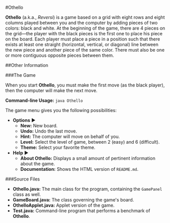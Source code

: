 #Othello

**Othello** (a.k.a., *Reversi*) is a game based on a grid with eight rows and eight columns played between you and the computer by adding pieces of two colors: black and white. At the beginning of the game, there are 4 pieces on the grid—the player with the black pieces is the first one to place his piece on the board. Each player must place a piece in a position such that there exists at least one straight (horizontal, vertical, or diagonal) line between the new piece and another piece of the same color. There must also be one or more contiguous opposite pieces between them.

##Other Information

###The Game

When you start **Othello**, you must make the first move (as the black player), then the computer will make the next move.

**Command-line Usage:** `java Othello`

The game menu gives you the following possibilities:

- **Options** ►
	- **New:** New board.
	- **Undo:** Undo the last move.
	- **Hint:** The computer will move on behalf of you.
	- **Level:** Select the level of game, between 2 (easy) and 6 (difficult).
	- **Theme:** Select your favorite theme.
- **Help** ►
	- **About Othello:** Displays a small amount of pertinent information about the game.
	- **Documentation:** Shows the HTML version of `README.md`.

###Source Files
- **Othello.java:** The main class for the program, containing the `GamePanel` class as well.
- **GameBoard.java:** The class governing the game's board.
- **OthelloApplet.java:** Applet version of the game.
- **Test.java:** Command-line program that performs a benchmark of **Othello**.
